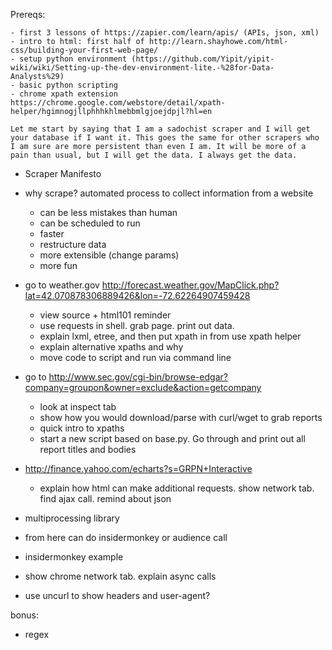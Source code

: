 Prereqs:

    - first 3 lessons of https://zapier.com/learn/apis/ (APIs, json, xml)
    - intro to html: first half of http://learn.shayhowe.com/html-css/building-your-first-web-page/
    - setup python environment (https://github.com/Yipit/yipit-wiki/wiki/Setting-up-the-dev-environment-lite.-%28for-Data-Analysts%29)
    - basic python scripting
    - chrome xpath extension https://chrome.google.com/webstore/detail/xpath-helper/hgimnogjllphhhkhlmebbmlgjoejdpjl?hl=en

```Let me start by saying that I am a sadochist scraper and I will get your database if I want it. This goes the same for other scrapers who I am sure are more persistent than even I am. It will be more of a pain than usual, but I will get the data. I always get the data.```
- Scraper Manifesto


- why scrape? automated process to collect information from a website
    - can be less mistakes than human
    - can be scheduled to run
    - faster
    - restructure data
    - more extensible (change params)
    - more fun


- go to weather.gov
    http://forecast.weather.gov/MapClick.php?lat=42.070878306889426&lon=-72.62264907459428
    - view source + html101 reminder
    - use requests in shell. grab page. print out data.
    - explain lxml, etree, and then put xpath in from use xpath helper
    - explain alternative xpaths and why
    - move code to script and run via command line


- go to http://www.sec.gov/cgi-bin/browse-edgar?company=groupon&owner=exclude&action=getcompany
    - look at inspect tab
    - show how you would download/parse with curl/wget to grab reports
    - quick intro to xpaths
    - start a new script based on base.py. Go through and print out all report titles and bodies


- http://finance.yahoo.com/echarts?s=GRPN+Interactive
    - explain how html can make additional requests. show network tab. find ajax call. remind about json


- multiprocessing library
- from here can do insidermonkey or audience call
- insidermonkey example
- show chrome network tab. explain async calls
- use uncurl to show headers and user-agent?


bonus:
- regex
